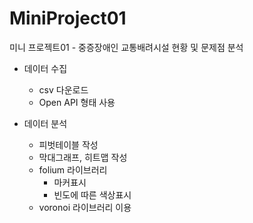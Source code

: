 # MiniProject01
미니 프로젝트01 - 중증장애인 교통배려시설 현황 및 문제점 분석

- 데이터 수집
  - csv 다운로드
  - Open API 형태 사용

- 데이터 분석
  - 피벗테이블 작성
  - 막대그래프, 히트맵 작성
  - folium 라이브러리
    - 마커표시
    - 빈도에 따른 색상표시
  - voronoi 라이브러리 이용
